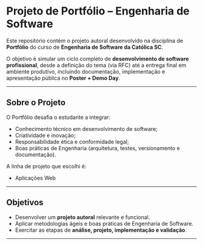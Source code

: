 # Projeto de Portfólio – Engenharia de Software  

Este repositório contém o projeto autoral desenvolvido na disciplina de **Portfólio** do curso de **Engenharia de Software da Católica SC**.  

O objetivo é simular um ciclo completo de **desenvolvimento de software profissional**, desde a definição do tema (via RFC) até a entrega final em ambiente produtivo, incluindo documentação, implementação e apresentação pública no **Poster + Demo Day**.

---

## Sobre o Projeto  
O Portfólio desafia o estudante a integrar:  
- Conhecimento técnico em desenvolvimento de software;  
- Criatividade e inovação;  
- Responsabilidade ética e conformidade legal;  
- Boas práticas de Engenharia (arquitetura, testes, versionamento e documentação).  

A linha de projeto que escolhi é:  
- Aplicações Web   
---

## Objetivos  

- Desenvolver um **projeto autoral** relevante e funcional.  
- Aplicar metodologias ágeis e boas práticas de Engenharia de Software.  
- Exercitar as etapas de **análise, projeto, implementação e validação**.  
---
